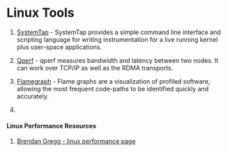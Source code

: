 Linux Tools
=============

1. [SystemTap](https://sourceware.org/systemtap/documentation.html) - SystemTap provides a simple command line interface and scripting language for writing 
               instrumentation for a live running kernel plus user-space applications.
               
2. [Qperf](http://linux.die.net/man/1/qperf) - qperf measures bandwidth and latency between two nodes. It can work over TCP/IP as well as the RDMA transports.

3. [Flamegraph](http://www.brendangregg.com/flamegraphs.html) -  Flame graphs are a visualization of profiled software, allowing the most frequent code-paths to be identified quickly and accurately.
4. 


#### Linux Performance Resources

1. [Brendan Gregg - linux performance page](http://www.brendangregg.com/linuxperf.html)
